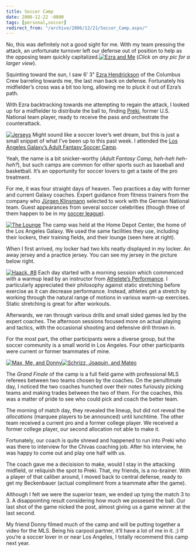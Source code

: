 ```yaml
---
title: Soccer Camp
date: 2006-12-22 -0800
tags: [personal,soccer]
redirect_from: "/archive/2006/12/21/Soccer_Camp.aspx/"
---
```


No, this was definitely not a good sight for me. With my team pressing
the attack, an unfortunate turnover left our defense out of position to
help as the opposing team quickly capitalized.[![Ezra and
Me](https://haacked.com/images/haacked_com/WindowsLiveWriter/SoccerCamp_12AE5/050_thumb.jpg)](https://haacked.com/images/haacked_com/WindowsLiveWriter/SoccerCamp_12AE5/050%5B2%5D.jpg)
(*Click on any pic for a larger view*).

Squinting toward the sun, I saw 6’ 3" [Ezra
Hendrickson](http://soccernet.espn.go.com/players/stats?id=36437&cc=5901 "Ezra Hendrickson")
of the Columbus Crew barreling towards me, the last man back on defense.
Fortunately his midfielder’s cross was a bit too long, allowing me to
pluck it out of Ezra’s path.

With Ezra backtracking towards me attempting to regain the attack, I
looked up for a midfielder to distribute the ball to, finding
[Preki](http://en.wikipedia.org/wiki/Preki "Preki on Wikipedia"), former
U.S. National team player, ready to receive the pass and orchestrate the
counterattack.

[![Jerseys](https://haacked.com/images/haacked_com/WindowsLiveWriter/SoccerCamp_12AE5/028_thumb%5B1%5D.jpg)](https://haacked.com/images/haacked_com/WindowsLiveWriter/SoccerCamp_12AE5/028%5B3%5D.jpg)
Might sound like a soccer lover’s wet dream, but this is just a small
snippet of what I’ve been up to this past week. I attended the [Los
Angeles Galaxy’s Adult Fantasy Soccer
Camp](http://web.mlsnet.com/t106/fans/events/adult_fantasy_camp/ "Galaxy Fantasy Camp").

Yeah, the name is a bit snicker-worthy (*Adult Fantasy Camp, heh-heh
heh-heh?*), but such camps are common for other sports such as baseball
and basketball. It’s an opportunity for soccer lovers to get a taste of
the pro treatment.

For me, it was four straight days of heaven. Two practices a day with
former and current Galaxy coaches. Expert guidance from fitness trainers
from the company who [Jürgen
Klinsmann](http://en.wikipedia.org/wiki/J%C3%BCrgen_Klinsmann "Jürgen Klinsmann")
selected to work with the German National team. Guest appearances from
several soccer celebrities (though three of them happen to be in my
[soccer
league](http://eteamz.active.com/olympicsl/index.cfm? "Olympic Soccer League")).

[![The
Lounge](https://haacked.com/images/haacked_com/WindowsLiveWriter/SoccerCamp_12AE5/035_thumb.jpg)](https://haacked.com/images/haacked_com/WindowsLiveWriter/SoccerCamp_12AE5/035%5B2%5D.jpg)
The camp was held at the Home Depot Center, the home of the Los Angeles
Galaxy. We used the same facilities they use, including their lockers,
their training fields, and their lounge (seen here at right).

When I first arrived, my locker had two kits neatly displayed in my
locker. An away jersey and a practice jersey. You can see my jersey in
the picture below right.

[![Haack,
\#8](https://haacked.com/images/haacked_com/WindowsLiveWriter/SoccerCamp_12AE5/027_thumb.jpg)](https://haacked.com/images/haacked_com/WindowsLiveWriter/SoccerCamp_12AE5/027%5B2%5D.jpg)
Each day started with a morning session which commenced with a warmup
lead by an instructor from [Athelete’s
Performance](http://www.athletesperformance.com/ "Athlete’s Performance").
I particularly appreciated their philosophy against static stretching
before exercise as it can decrease performance. Instead, athletes get a
stretch by working through the natural range of motions in various
warm-up exercises. Static stretching is great for after workouts.

Afterwards, we ran through various drills and small sided games led by
the expert coaches. The afternoon sessions focused more on actual
playing and tactics, with the occasional shooting and defensive drill
thrown in.

For the most part, the other participants were a diverse group, but the
soccer community is a small world in Los Angeles. Four other
participants were current or former teammates of mine.

[![Max, Me, and
Donny](https://haacked.com/images/haacked_com/WindowsLiveWriter/SoccerCamp_12AE5/034_thumb%5B1%5D.jpg)](https://haacked.com/images/haacked_com/WindowsLiveWriter/SoccerCamp_12AE5/034%5B3%5D.jpg)[![Schrizz,
Joaquin, and
Mateo](https://haacked.com/images/haacked_com/WindowsLiveWriter/SoccerCamp_12AE5/052_thumb%5B1%5D.jpg)](https://haacked.com/images/haacked_com/WindowsLiveWriter/SoccerCamp_12AE5/052%5B3%5D.jpg)

The *Grand Finale* of the camp is a full field game with professional
MLS referees between two teams chosen by the coaches. On the penultimate
day, I noticed the two coaches hunched over their notes furiously
picking teams and making trades between the two of them. For the
coaches, this was a matter of pride to see who could pick and coach the
better team.

The morning of match day, they revealed the lineup, but did not reveal
the *allocations* (marquee players to be announced) until lunchtime. The
other team received a current pro and a former college player. We
received a former college player, our second allocation not able to make
it.

Fortunately, our coach is quite shrewd and happened to run into Preki
who was there to interview for the Chivas coaching job. After his
interview, he was happy to come out and play one half with us.

The coach gave me a decisision to make, would I stay in the attacking
midfield, or reliquish the spot to Preki. That, my friends, is a
no-brainer. With a player of that caliber around, I moved back to
central defense, ready to get my Beckenbauer (actual compliment from a
teammate after the game).

Although I felt we were the superior team, we ended up tying the match 3
to 3. A disappointing result considering how much we possesed the ball.
Our last shot of the game nicked the post, almost giving us a game
winner at the last second.

My friend Donny filmed much of the camp and will be putting together a
video for the MLS. Being his carpool partner, it’ll have a lot of me in
it. ;) If you’re a soccer lover in or near Los Angeles, I totally
recommend this camp next year.

